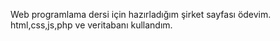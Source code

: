 Web programlama dersi  için hazırladığım şirket sayfası ödevim.
html,css,js,php ve veritabanı kullandım.
